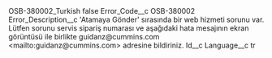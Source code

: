 <?xml version="1.0" encoding="UTF-8"?>
<CustomMetadata xmlns="http://soap.sforce.com/2006/04/metadata" xmlns:xsi="http://www.w3.org/2001/XMLSchema-instance" xmlns:xsd="http://www.w3.org/2001/XMLSchema">
    <label>OSB-380002_Turkish</label>
    <protected>false</protected>
    <values>
        <field>Error_Code__c</field>
        <value xsi:type="xsd:string">OSB-380002</value>
    </values>
    <values>
        <field>Error_Description__c</field>
        <value xsi:type="xsd:string">&apos;Atamaya Gönder&apos; sırasında bir web hizmeti sorunu var. Lütfen sorunu servis sipariş numarası ve aşağıdaki hata mesajının ekran görüntüsü ile birlikte guidanz@cummins.com &lt;mailto:guidanz@cummins.com&gt;  adresine bildiriniz.</value>
    </values>
    <values>
        <field>Id__c</field>
        <value xsi:nil="true"/>
    </values>
    <values>
        <field>Language__c</field>
        <value xsi:type="xsd:string">tr</value>
    </values>
</CustomMetadata>
